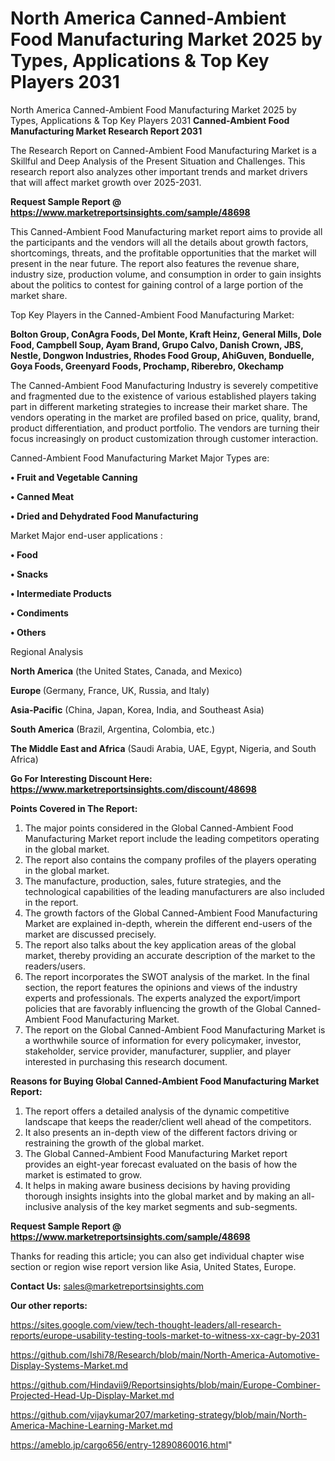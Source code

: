 # North America Canned-Ambient Food Manufacturing Market 2025 by Types, Applications & Top Key Players 2031
North America Canned-Ambient Food Manufacturing Market 2025 by Types, Applications & Top Key Players 2031
<strong>Canned-Ambient Food Manufacturing Market Research Report 2031</strong>

The Research Report on Canned-Ambient Food Manufacturing Market is a Skillful and Deep Analysis of the Present Situation and Challenges. This research report also analyzes other important trends and market drivers that will affect market growth over 2025-2031.

<strong>Request Sample Report @ <a href=https://www.marketreportsinsights.com/sample/48698>https://www.marketreportsinsights.com/sample/48698</a></strong>

This Canned-Ambient Food Manufacturing market report aims to provide all the participants and the vendors will all the details about growth factors, shortcomings, threats, and the profitable opportunities that the market will present in the near future. The report also features the revenue share, industry size, production volume, and consumption in order to gain insights about the politics to contest for gaining control of a large portion of the market share.

Top Key Players in the Canned-Ambient Food Manufacturing Market:

<strong>Bolton Group, ConAgra Foods, Del Monte, Kraft Heinz, General Mills, Dole Food, Campbell Soup, Ayam Brand, Grupo Calvo, Danish Crown, JBS, Nestle, Dongwon Industries, Rhodes Food Group, AhiGuven, Bonduelle, Goya Foods, Greenyard Foods, Prochamp, Riberebro, Okechamp</strong>

The Canned-Ambient Food Manufacturing Industry is severely competitive and fragmented due to the existence of various established players taking part in different marketing strategies to increase their market share. The vendors operating in the market are profiled based on price, quality, brand, product differentiation, and product portfolio. The vendors are turning their focus increasingly on product customization through customer interaction.

Canned-Ambient Food Manufacturing Market Major Types are:

<strong>•  Fruit and Vegetable Canning

•  Canned Meat

•  Dried and Dehydrated Food Manufacturing</strong>

Market Major end-user applications :

<strong>•  Food

•  Snacks

•  Intermediate Products

•  Condiments

•  Others</strong>

Regional Analysis

</u><strong><b>North America</b></strong> (the United States, Canada, and Mexico)

<strong><b>Europe </b></strong>(Germany, France, UK, Russia, and Italy)

<strong><b>Asia-Pacific</b></strong> (China, Japan, Korea, India, and Southeast Asia)

<strong><b>South America</b></strong> (Brazil, Argentina, Colombia, etc.)

<strong><b>The Middle East and Africa</b></strong> (Saudi Arabia, UAE, Egypt, Nigeria, and South Africa)

<strong>Go For Interesting Discount Here: <a href=https://www.marketreportsinsights.com/discount/48698>https://www.marketreportsinsights.com/discount/48698</a></strong>

<strong>Points Covered in The Report:</strong>
<ol>
  <li>The major points considered in the Global Canned-Ambient Food Manufacturing Market report include the leading competitors operating in the global market.</li>
  <li>The report also contains the company profiles of the players operating in the global market.</li>
  <li>The manufacture, production, sales, future strategies, and the technological capabilities of the leading manufacturers are also included in the report.</li>
  <li>The growth factors of the Global Canned-Ambient Food Manufacturing Market are explained in-depth, wherein the different end-users of the market are discussed precisely.</li>
  <li>The report also talks about the key application areas of the global market, thereby providing an accurate description of the market to the readers/users.</li>
  <li>The report incorporates the SWOT analysis of the market. In the final section, the report features the opinions and views of the industry experts and professionals. The experts analyzed the export/import policies that are favorably influencing the growth of the Global Canned-Ambient Food Manufacturing Market.</li>
  <li>The report on the Global Canned-Ambient Food Manufacturing Market is a worthwhile source of information for every policymaker, investor, stakeholder, service provider, manufacturer, supplier, and player interested in purchasing this research document.</li>
</ol>
<strong>Reasons for Buying Global Canned-Ambient Food Manufacturing Market Report:</strong>

<ol>
  <li>The report offers a detailed analysis of the dynamic competitive landscape that keeps the reader/client well ahead of the competitors.</li>
  <li>It also presents an in-depth view of the different factors driving or restraining the growth of the global market.</li>
  <li>The Global Canned-Ambient Food Manufacturing Market report provides an eight-year forecast evaluated on the basis of how the market is estimated to grow.</li>
  <li>It helps in making aware business decisions by having providing thorough insights insights into the global market and by making an all-inclusive analysis of the key market segments and sub-segments.</li>
</ol>
<strong>Request Sample Report @ <a href=https://www.marketreportsinsights.com/sample/48698>https://www.marketreportsinsights.com/sample/48698</a></strong>


Thanks for reading this article; you can also get individual chapter wise section or region wise report version like Asia, United States, Europe.

<strong>Contact Us:</strong>
sales@marketreportsinsights.com

<strong>Our other reports:</strong>

<a href=https://sites.google.com/view/tech-thought-leaders/all-research-reports/europe-usability-testing-tools-market-to-witness-xx-cagr-by-2031>https://sites.google.com/view/tech-thought-leaders/all-research-reports/europe-usability-testing-tools-market-to-witness-xx-cagr-by-2031</a>

<a href=https://github.com/Ishi78/Research/blob/main/North-America-Automotive-Display-Systems-Market.md>https://github.com/Ishi78/Research/blob/main/North-America-Automotive-Display-Systems-Market.md</a>

<a href=https://github.com/Hindavii9/Reportsinsights/blob/main/Europe-Combiner-Projected-Head-Up-Display-Market.md>https://github.com/Hindavii9/Reportsinsights/blob/main/Europe-Combiner-Projected-Head-Up-Display-Market.md</a>

<a href=https://github.com/vijaykumar207/marketing-strategy/blob/main/North-America-Machine-Learning-Market.md>https://github.com/vijaykumar207/marketing-strategy/blob/main/North-America-Machine-Learning-Market.md</a>

<a href=https://ameblo.jp/cargo656/entry-12890860016.html>https://ameblo.jp/cargo656/entry-12890860016.html</a>"
